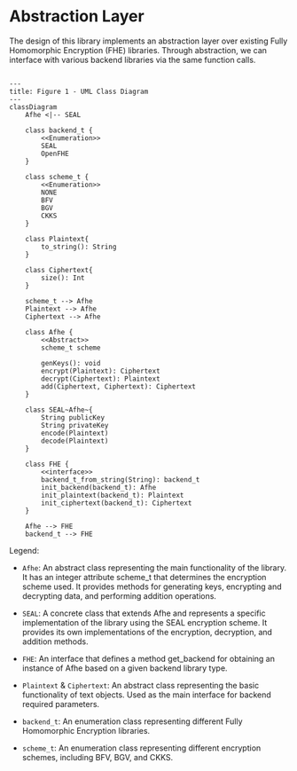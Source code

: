 # Abstraction Layer

The design of this library implements an abstraction layer over existing Fully Homomorphic Encryption (FHE) libraries. Through abstraction, we can interface with various backend libraries via the same function calls.

```mermaid

---
title: Figure 1 - UML Class Diagram
---
classDiagram
    Afhe <|-- SEAL

    class backend_t {
        <<Enumeration>>
        SEAL
        OpenFHE
    }

    class scheme_t {
        <<Enumeration>>
        NONE
        BFV
        BGV
        CKKS
    }

    class Plaintext{
        to_string(): String
    }

    class Ciphertext{
        size(): Int
    }

    scheme_t --> Afhe
    Plaintext --> Afhe
    Ciphertext --> Afhe

    class Afhe {
        <<Abstract>>
        scheme_t scheme

        genKeys(): void
        encrypt(Plaintext): Ciphertext
        decrypt(Ciphertext): Plaintext
        add(Ciphertext, Ciphertext): Ciphertext
    }

    class SEAL~Afhe~{
        String publicKey
        String privateKey
        encode(Plaintext)
        decode(Plaintext)
    }

    class FHE {
        <<interface>>
        backend_t_from_string(String): backend_t
        init_backend(backend_t): Afhe
        init_plaintext(backend_t): Plaintext
        init_ciphertext(backend_t): Ciphertext
    }

    Afhe --> FHE
    backend_t --> FHE

```

Legend:

* `Afhe`: An abstract class representing the main functionality of the library. It has an integer attribute scheme_t that determines the encryption scheme used. It provides methods for generating keys, encrypting and decrypting data, and performing addition operations.

* `SEAL`: A concrete class that extends Afhe and represents a specific implementation of the library using the SEAL encryption scheme. It provides its own implementations of the encryption, decryption, and addition methods.

* `FHE`: An interface that defines a method get_backend for obtaining an instance of Afhe based on a given backend library type.

* `Plaintext` & `Ciphertext`: An abstract class representing the basic functionality of text objects. Used as the main interface for backend required parameters.

* `backend_t`: An enumeration class representing different Fully Homomorphic Encryption libraries.

* `scheme_t`: An enumeration class representing different encryption schemes, including BFV, BGV, and CKKS.
